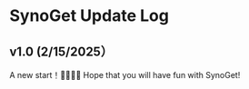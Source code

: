 # SynoGet Update Log

## v1.0 (2/15/2025）
A new start！🎉🎉🎉🎉
Hope that you will have fun with SynoGet! 
